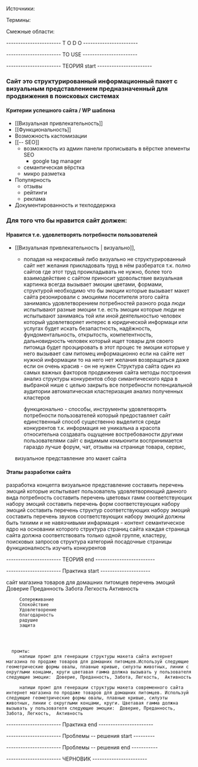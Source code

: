 Источники:

Термины:

Смежные области:


----------------------- T O D O  -----------------------  



----------------------- TO USE  -----------------------  



----------------------- ТЕОРИЯ start -----------------------  

### Сайт это структурированный информационный пакет с визуальным представлением предназначенный для продвижения в поисковых системах
#### Критерии успешного сайта / WP шаблона
- [[Визуальная привлекательность]]
- [[Функциональность]]
- Возможность кастомизации 
- [[-- SEO]] 
	- возможность из админ панели прописывать в вёрстке элементы SEO
		- google tag manager
	- семантическая вёрстка
	- микро разметка 
- Популярность
	- отзывы 
	- рейтинги
	- реклама
- Документированность и техподдержка 

### Для того что бы нравится сайт должен: 
#### Hравится т.е. удовлетворять потребности пользователей
- [[Визуальная привлекательность | визуально]], 
	- попадая на некрасивый либо визуально не структурированный сайт нет желания прикладовать труд в нём разбератся 
               т.к. полно сайтов где этот труд проикладывать не нужно, более того взаимодействие с сайтом приносит удовольствие
            визуальная картинка всегда вызывает эмоции 
               цветами, формами, структурой
               необходимо что бы эмоции которые вызывает макет сайта резонировали с эмоциями посетителя этого сайта
               занимаясь удовлетворением потребностей разного рода люди испытывают разные эмоции 
                  т.е. есть эмоции которые люди не испытывают занимаясь той или иной деятельностью
                  человек который удовлетворяет интерес в юридической информаци или услугах будет искать 
                     безапастность, надёжность, фундоментальность, открытость, компетентность, дальновидность
                  человек который ищет товары для своего питомца 
                     будет проэцировать в этот процес те эмоции которые у него вызывает сам питомец
         информационно
            если на сайте нет нужной информации то на него нет желания возвращаться даже если он очень красив - он не нужен
            Структура сайта один из самых важных факторов продвижения сайта
               методы построения
                  анализ структуры конкурентов
                  сбор симантического ядра в выбраной нише с целью закрыть все потребности потенциальной аудитории
                     автоматическая кластеризация 
                     анализ полученных кластеров


         функционально - способы, инструменты удовлетворять потребности пользователей который предоставляет сайт 
            единственный способ существенно выделится среди конкурентов т.к. информация не уникальна а красота относительна
      создавать ощущение востребованости другими пользователями
         сайт с видимым комьюнити воспринимается гараздо лучше 
         форум, чат, отзывы на странице товара, сервис,
   


   визуальное представление это макет сайта



#### Этапы разработки сайта
   разработка концепта 
      визуальное представление
         составить перечень эмоций которые испытывает пользователь удовлетворяющий данного вида потребность 
         составить перечень цветовых гамм соответствующих набору эмоций
         составить перечень форм соответствующих набору эмоций
         составить перечень структур соответствующих набору эмоций
         составить перечень звуков соответствующих набору эмоций должны быть тихими и не навязчивыми
      инфармация - контент
         семантическое ядро на основании которого 
         структура страниц сайта
            каждая страница сайта должна соответствовать только одной группе, кластеру, поисковых запросов
         структура категорий
         посадочные страницы
      функционалность
         изучить конкурентов



----------------------- ТЕОРИЯ end ------------------------- 


----------------------- Практика start ---------------------

   сайт магазина товаров для домашних питомцев
      перечень эмоций
         Доверие
         Преданность
         Забота
         Легкость
         Активность


         Сопереживание
         Спокойствие
         Удовлетворение
         благодарность
         радушие
         защита




      промты:
         напиши промт для генерации структуры макета сайта интернет магазина по продаже товаров для домашних питомцев.Используй следующие геометрические формы овалы, плавные кривые, силуэты животных, линии с округлыми концами, круги цветавая гамма должна вызывать у пользователя следующие эмоции:  Доверие, Преданность, Забота, Легкость,  Активность

         напиши промт для генерации структуры макета современного сайта интернет магазина по продаже товаров для домашних питомцев. Используй следующие геометрические формы овалы, плавные кривые, силуэты животных, линии с округлыми концами, круги. Цветавая гамма должна вызывать у пользователя следующие эмоции:  Доверие, Преданность, Забота, Легкость,  Активность


----------------------- Практика end -----------------------



----------------------- Проблемы -- решения start ---------

----------------------- Проблемы -- решения end -----------








----------------------- ЧЕРНОВИК -----------------------









